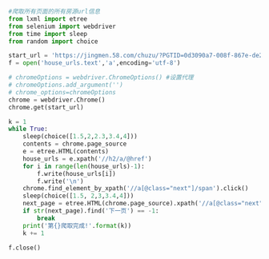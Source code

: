 
<BlogInfo title="40.爬取" author="白日梦想猿" pv=0 read_times=0 pre_cost_time=0分49秒 category="爬虫学习" tag_list="['爬虫学习']" create_time="2020.06.14 08:28:19" update_time="2020.06.14 09:39:32" />

```python
#爬取所有页面的所有房源url信息
from lxml import etree
from selenium import webdriver
from time import sleep
from random import choice

start_url = 'https://jingmen.58.com/chuzu/?PGTID=0d3090a7-008f-867e-de29-b363e6c67ee3&ClickID=8'
f = open('house_urls.text','a',encoding='utf-8')

# chromeOptions = webdriver.ChromeOptions() #设置代理
# chromeOptions.add_argument('')
# chrome_options=chromeOptions
chrome = webdriver.Chrome()
chrome.get(start_url)

k = 1
while True:
    sleep(choice([1.5,2,2.3,3.4,4]))
    contents = chrome.page_source
    e = etree.HTML(contents)
    house_urls = e.xpath('//h2/a/@href')
    for i in range(len(house_urls)-1):
        f.write(house_urls[i])
        f.write('\n')
    chrome.find_element_by_xpath('//a[@class="next"]/span').click()
    sleep(choice([1.5, 2,3,3.4,4]))
    next_page = etree.HTML(chrome.page_source).xpath('//a[@class="next"]/span/text()')
    if str(next_page).find('下一页') == -1:
        break
    print('第{}爬取完成!'.format(k))
    k += 1

f.close()
```
